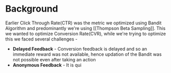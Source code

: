 # Background
Earlier Click Through Rate(CTR) was the metric we optimized using Bandit Algorithm and predominantly we're using [[Thompson Beta Sampling]]. This we wanted to optimize Conversion Rate(CVR), while we're trying to optimize this we faced several challenges - 
- **Delayed Feedback** - Conversion feedback is delayed and so an immediate reward was not available, hence updation of the Bandit was not possible even after taking an action
- **Anonymous Feedback** - It is qui